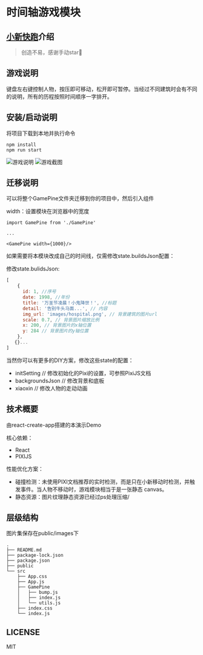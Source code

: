 # 时间轴游戏模块

## [小新快跑](https://github.com/827652549/timeline-game)介绍

> 创造不易，感谢手动star🌟

## 游戏说明

键盘左右键控制人物，按压即可移动，松开即可暂停。当经过不同建筑时会有不同的说明，所有的历程按照时间顺序一字排开。

## 安装/启动说明
将项目下载到本地并执行命令

```
npm install 
npm run start
```

![游戏说明](https://s1.ax1x.com/2020/05/16/Y61pIH.jpg)
![游戏截图](https://s1.ax1x.com/2020/05/16/Y61eeS.jpg)

## 迁移说明
可以将整个GamePine文件夹迁移到你的项目中，然后引入组件

width：设置模块在浏览器中的宽度

```JSX
import GamePine from './GamePine'

...

<GamePine width={1000}/>
```

如果需要将本模块改成自己的时间线，仅需修改state.buildsJson配置：

修改state.bulidsJson:
```javascript
[
    {
      id: 1, //序号
      date: 1998, //年份
      title: '万圣节凌晨！小鬼降世！', //标题
      detail: '告别牛头马面...', // 内容
      img_url: 'images/hospital.png', // 背景建筑的图片url
      scale: 0.7, // 背景图片缩放比例
      x: 200, // 背景图片的x轴位置
      y: 284 // 背景图片的y轴位置
    },
   {}...
]
```

当然你可以有更多的DIY方案，修改这些state的配置：

- initSetting // 修改初始化的Pixi的设置，可参照PixiJS文档
- backgroundsJson // 修改背景和底板
- xiaoxin // 修改人物的走动动画

## 技术概要
由react-create-app搭建的本演示Demo

核心依赖：

- React
- PIXIJS

性能优化方案：

- 碰撞检测：未使用PIXI文档推荐的实时检测，而是只在小新移动时检测，并触发事件。当人物不移动时，游戏模块相当于是一张静态
canvas。
- 静态资源：图片纹理静态资源已经过ps处理压缩/

## 层级结构

图片集保存在public/images下

```
.
├── README.md
├── package-lock.json
├── package.json
├── public
└── src
    ├── App.css
    ├── App.js
    ├── GamePine
    │   ├── bump.js
    │   ├── index.js
    │   └── utils.js
    ├── index.css
    └── index.js
```

## LICENSE

MIT
